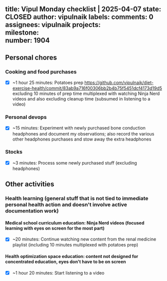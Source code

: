 title:	Vipul Monday checklist | 2025-04-07
state:	CLOSED
author:	vipulnaik
labels:	
comments:	0
assignees:	vipulnaik
projects:	
milestone:	
number:	1904
--
## Personal chores

### Cooking and food purchases

- [x] ~1 hour 25 minutes: Potatoes prep https://github.com/vipulnaik/diet-exercise-health/commit/83ab9a716f00306bb2b4b75f5451dcf4173d19d5 excluding 10 minutes of prep time multiplexed with watching Ninja Nerd videos and also excluding cleanup time (subsumed in listening to a video)

### Personal devops

- [x] ~15 minutes: Experiment with newly purchased bone conduction headphones and document my observations; also record the various other headphones purchases and stow away the extra headphones

### Stocks

- [x] ~3 minutes: Process some newly purchased stuff (excluding headphones)

## Other activities

### Health learning (general stuff that is not tied to immediate personal health action and doesn't involve active documentation work)

#### Medical school curriculum education: Ninja Nerd videos (focused learning with eyes on screen for the most part)

- [x] ~20 minutes: Continue watching new content from the renal medicine playlist (including 10 minutes multiplexed with potatoes prep)

#### Health optimization space education: content not designed for concentrated education, eyes don't have to be on screen

- [x] ~1 hour 20 minutes: Start listening to a video
